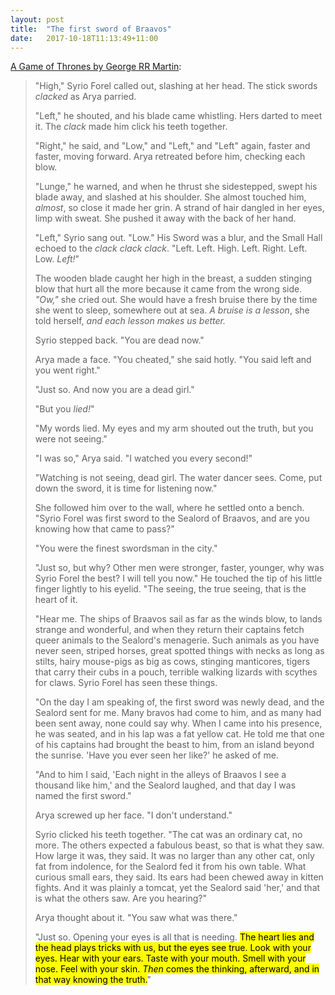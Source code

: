 ```yaml
---
layout: post
title:  "The first sword of Braavos"
date:   2017-10-18T11:13:49+11:00
---
```


[A Game of Thrones by George RR Martin][]:

> "High," Syrio Forel called out, slashing at her head.
> The stick swords *clacked* as Arya parried.
>
> "Left," he shouted, and his blade came whistling.
> Hers darted to meet it.
> The *clack* made him click his teeth together.
>
> "Right," he said, and "Low," and "Left," and "Left" again, faster and faster, moving forward.
> Arya retreated before him, checking each blow.
>
> "Lunge," he warned, and when he thrust she sidestepped, swept his blade away, and slashed at his shoulder.
> She almost touched him, *almost*, so close it made her grin.
> A strand of hair dangled in her eyes, limp with sweat.
> She pushed it away with the back of her hand.
>
> "Left," Syrio sang out.
> "Low."
> His Sword was a blur, and the Small Hall echoed to the *clack clack clack*.
> "Left.
> Left.
> High.
> Left.
> Right.
> Left.
> Low.
> *Left!*"
>
> The wooden blade caught her high in the breast, a sudden stinging blow that hurt all the more because it came from the wrong side.
> *"Ow,"* she cried out.
> She would have a fresh bruise there by the time she went to sleep, somewhere out at sea.
> *A bruise is a lesson*, she told herself, *and each lesson makes us better.*
>
> Syrio stepped back.
> "You are dead now."
>
> Arya made a face.
> "You cheated," she said hotly.
> "You said left and you went right."
>
> "Just so.
> And now you are a dead girl."
>
> "But you *lied!*"
>
> "My words lied.
> My eyes and my arm shouted out the truth, but you were not seeing."
>
> "I was so," Arya said.
> "I watched you every second!"
>
> "Watching is not seeing, dead girl.
> The water dancer sees.
> Come, put down the sword, it is time for listening now."
>
> She followed him over to the wall, where he settled onto a bench.
> "Syrio Forel was first sword to the Sealord of Braavos, and are you knowing how that came to pass?"
>
> "You were the finest swordsman in the city."
>
> "Just so, but why?
> Other men were stronger, faster, younger, why was Syrio Forel the best?
> I will tell you now."
> He touched the tip of his little finger lightly to his eyelid.
> "The seeing, the true seeing, that is the heart of it.
>
> "Hear me.
> The ships of Braavos sail as far as the winds blow, to lands strange and wonderful, and when they return their captains fetch queer animals to the Sealord's menagerie.
> Such animals as you have never seen, striped horses, great spotted things with necks as long as stilts, hairy mouse-pigs as big as cows, stinging manticores, tigers that carry their cubs in a pouch, terrible walking lizards with scythes for claws.
> Syrio Forel has seen these things.
>
> "On the day I am speaking of, the first sword was newly dead, and the Sealord sent for me.
> Many bravos had come to him, and as many had been sent away, none could say why.
> When I came into his presence, he was seated, and in his lap was a fat yellow cat.
> He told me that one of his captains had brought the beast to him, from an island beyond the sunrise.
> 'Have you ever seen her like?' he asked of me.
>
> "And to him I said, 'Each night in the alleys of Braavos I see a thousand like him,' and the Sealord laughed, and that day I was named the first sword."
>
> Arya screwed up her face.
> "I don't understand."
>
> Syrio clicked his teeth together.
> "The cat was an ordinary cat, no more.
> The others expected a fabulous beast, so that is what they saw.
> How large it was, they said.
> It was no larger than any other cat, only fat from indolence, for the Sealord fed it from his own table.
> What curious small ears, they said.
> Its ears had been chewed away in kitten fights.
> And it was plainly a tomcat, yet the Sealord said 'her,' and that is what the others saw.
> Are you hearing?"
>
> Arya thought about it.
> "You saw what was there."
>
> "Just so.
> Opening your eyes is all that is needing.
> <mark>The heart lies and the head plays tricks with us, but the eyes see true.
> Look with your eyes.
> Hear with your ears.
> Taste with your mouth.
> Smell with your nose.
> Feel with your skin.
> <em>Then</em> comes the thinking, afterward, and in that way knowing the truth.</mark>"

[A Game of Thrones by George RR Martin]: https://books.apple.com/book/id1157102234
